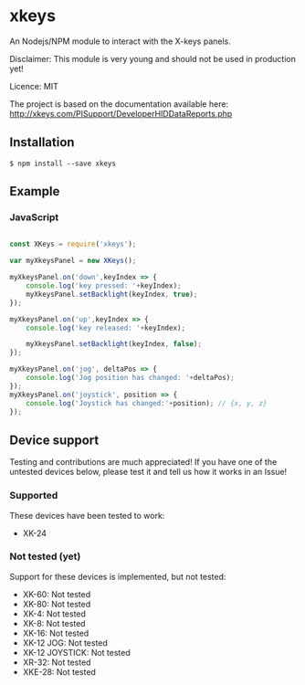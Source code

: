 # xkeys

An Nodejs/NPM module to interact with the X-keys panels.

Disclaimer: This module is very young and should not be used in production yet!

Licence: MIT

The project is based on the documentation available here: http://xkeys.com/PISupport/DeveloperHIDDataReports.php

## Installation

`$ npm install --save xkeys`



## Example

### JavaScript

```javascript

const XKeys = require('xkeys');

var myXkeysPanel = new XKeys();

myXkeysPanel.on('down',keyIndex => {
	console.log('key pressed: '+keyIndex);
	myXkeysPanel.setBacklight(keyIndex, true);
});

myXkeysPanel.on('up',keyIndex => {
	console.log('key released: '+keyIndex);

	myXkeysPanel.setBacklight(keyIndex, false);
});

myXkeysPanel.on('jog', deltaPos => {
	console.log('Jog position has changed: '+deltaPos);
});
myXkeysPanel.on('joystick', position => {
	console.log('Joystick has changed:'+position); // {x, y, z}
});
```


## Device support

Testing and contributions are much appreciated! 
If you have one of the untested devices below, please test it and tell us how it works in an Issue!

### Supported
These devices have been tested to work:

* XK-24

### Not tested (yet)

Support for these devices is implemented, but not tested:

* XK-60: Not tested
* XK-80: Not tested
* XK-4: Not tested
* XK-8: Not tested
* XK-16: Not tested
* XK-12 JOG: Not tested
* XK-12 JOYSTICK: Not tested
* XR-32: Not tested
* XKE-28: Not tested
